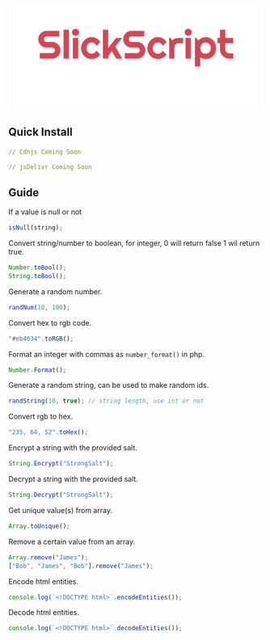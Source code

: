 ![./src/imgs/plain.png](./src/imgs/plain.png)

## Quick Install

```yaml
// Cdnjs Coming Soon
```

```yaml
// jsDelivr Coming Soon
```

## Guide

If a value is null or not

```js
isNull(string);
```

Convert string/number to boolean, for integer, 0 will return false 1 wil return true.

```js
Number.toBool();
String.toBool();
```

Generate a random number.

```js
randNum(10, 100);
```

Convert hex to rgb code.

```js
"#eb4034".toRGB();
```

Format an integer with commas as `number_format()` in php.

```js
Number.Format();
```

Generate a random string, can be used to make random ids.

```js
randString(10, true); // string length, use int or not
```

Convert rgb to hex.

```js
"235, 64, 52".toHex();
```

Encrypt a string with the provided salt.

```js
String.Encrypt("StrongSalt");
```

Decrypt a string with the provided salt.

```js
String.Decrypt("StrongSalt");
```

Get unique value(s) from array.

```js
Array.toUnique();
```

Remove a certain value from an array.

```js
Array.remove("James");
["Bob", "James", "Bob"].remove("James");
```

Encode html entities.

```js
console.log(`<!DOCTYPE html>`.encodeEntities());
```

Decode html entities.

```js
console.log(`<!DOCTYPE html>`.decodeEntities());
```
